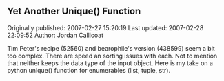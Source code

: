 ## Yet Another Unique() Function

Originally published: 2007-02-27 15:20:19
Last updated: 2007-02-28 22:09:52
Author: Jordan Callicoat

Tim Peter's recipe (52560) and bearophile's version (438599) seem a bit too complex. There are speed an sorting issues with each. Not to mention that neither keeps the data type of the input object. Here is my take on a python unique() function for enumerables (list, tuple, str).